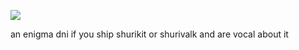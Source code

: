 ![](https://komarev.com/ghpvc/?username=starfollower&label=&color=B4E615)

an enigma
dni if you ship shurikit or shurivalk and are vocal about it
